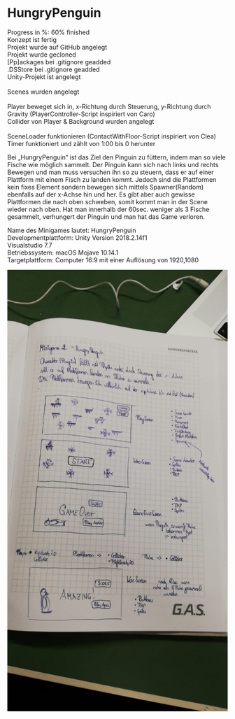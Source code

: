 # HungryPenguin

Progress in %:  60% finished 
<br>
                Konzept ist fertig 
<br>
                Projekt wurde auf GitHub angelegt
<br>
                Projekt wurde gecloned
<br>
                [Pp]ackages bei .gitignore geadded
<br>
                .DSStore bei .gitignore geadded
<br>
                Unity-Projekt ist angelegt
<br>                
                Scenes wurden angelegt
<br>                
                Player beweget sich in, x-Richtung durch Steuerung, y-Richtung durch Gravity
                (PlayerController-Script inspiriert von Caro)
<br>
                Collider von Player & Background wurden angelegt
<br>                
                SceneLoader funktionieren (ContactWithFloor-Script inspiriert von Clea)
                Timer funktioniert und zählt von 1:00 bis 0 herunter
                


Bei „HungryPenguin“ ist das Ziel den Pinguin zu füttern, indem man so viele Fische wie möglich sammelt. Der Pinguin kann sich nach links und rechts Bewegen und man muss versuchen ihn so zu steuern, dass er auf einer Plattform mit einem Fisch zu landen kommt.   Jedoch sind die Plattformen kein fixes Element sondern bewegen sich mittels Spawner(Random) ebenfalls auf der x-Achse hin und her. Es gibt aber auch gewisse Plattformen die nach oben schweben, somit kommt man in der Scene wieder nach oben.
Hat man innerhalb der 60sec. weniger als 3 Fische gesammelt, verhungert der Pinguin und man hat das Game verloren. 


Name des Minigames lautet: HungryPenguin
<br>
Developmentplattform: Unity Version 2018.2.14f1 
<br>
Visualstudio 7.7 
<br>
Betriebssystem: macOS Mojave 10.14.1
<br>
Targetplattform: Computer 16:9 mit einer Auflösung von 1920,1080 

<img src="Screenshots/concept.jpeg">




